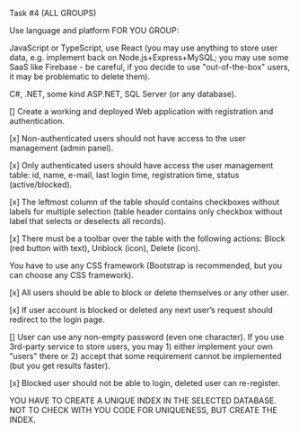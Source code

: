 Task #4 (ALL GROUPS) 

Use language and platform FOR YOU GROUP: 

JavaScript or TypeScript, use React (you may use anything to store user data, e.g. implement back on Node.js+Express+MySQL; you may use some SaaS like Firebase - be careful, if you decide to use "out-of-the-box" users, it may be problematic to delete them).

C#, .NET, some kind ASP.NET, SQL Server (or any database).

[] Create a working and deployed Web application with registration and authentication.

[x] Non-authenticated users should not have access to the user management (admin panel).

[x] Only authenticated users should have access the user management table: id, name, e-mail, last login time, registration time, status (active/blocked).

[x] The leftmost column of the table should contains checkboxes without labels for multiple selection (table header contains only checkbox without label that selects or deselects all records).

[x] There must be a toolbar over the table with the following actions: Block (red button with text), Unblock (icon), Delete (icon).

You have to use any CSS framework (Bootstrap is recommended, but you can choose any CSS framework).

[x] All users should be able to block or delete themselves or any other user.

[x] If user account is blocked or deleted any next user’s request should redirect to the login page.

[] User can use any non-empty password (even one character). If you use 3rd-party service to store users, you may 1) either implement your own "users" there or 2) accept that some requirement cannot be implemented (but you get results faster).

[x] Blocked user should not be able to login, deleted user can re-register.

YOU HAVE TO CREATE A UNIQUE INDEX IN THE SELECTED DATABASE. NOT TO CHECK WITH YOU CODE FOR UNIQUENESS, BUT CREATE THE INDEX.